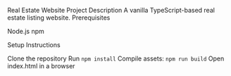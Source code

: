 Real Estate Website
Project Description
A vanilla TypeScript-based real estate listing website.
Prerequisites

Node.js
npm

Setup Instructions

Clone the repository
Run `npm install`
Compile assets: `npm run build`
Open index.html in a browser

```

```
